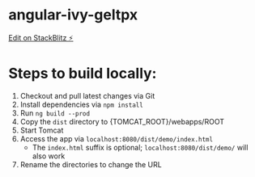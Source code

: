 # angular-ivy-geltpx

[Edit on StackBlitz ⚡️](https://stackblitz.com/edit/angular-ivy-geltpx)

# Steps to build locally:

1. Checkout and pull latest changes via Git
1. Install dependencies via `npm install`
1. Run `ng build --prod`
1. Copy the `dist` directory to {TOMCAT_ROOT}/webapps/ROOT
1. Start Tomcat
1. Access the app via `localhost:8080/dist/demo/index.html`
   - The `index.html` suffix is optional; `localhost:8080/dist/demo/` will also work
1. Rename the directories to change the URL

